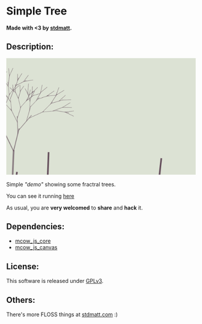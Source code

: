 # Simple Tree

**Made with <3 by [stdmatt](http://stdmatt.com).**

<!--  -->
## Description:

<p align="center">
    <img src="./res/simple_tree.gif"/>
</p>


Simple _"demo"_ showing some fractral trees.

You can see it running [here](http://stdmatt.com/deploy/demos/simple_tree/index.html)

As usual, you are **very welcomed** to **share** and **hack** it.

<!--  -->
## Dependencies:

* [mcow_js_core](https://stdmatt.com/projects/libs/js/mcow_js_core.html)
* [mcow_js_canvas](https://stdmatt.com/projects/libs/js/mcow_js_canvas.html)

<!--  -->
## License:

This software is released under [GPLv3](https://www.gnu.org/licenses/gpl-3.0.en.html).

<!--  -->
## Others:

There's more FLOSS things at [stdmatt.com](https://stdmatt.com) :)
